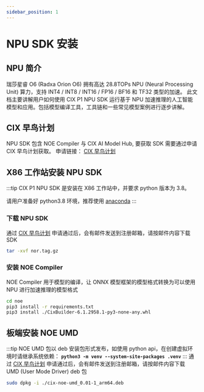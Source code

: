 ```yaml
---
sidebar_position: 1
---
```


# NPU SDK 安装

## NPU 简介

瑞莎星睿 O6 (Radxa Orion O6) 拥有高达 28.8TOPs NPU (Neural Processing Unit) 算力，支持 INT4 / INT8 / INT16 / FP16 / BF16 和 TF32 类型的加速。
此文档主要讲解用户如何使用 CIX P1 NPU SDK 运行基于 NPU 加速推理的人工智能模型和应用。包括模型编译工具，工具链和一些常见模型案例进行逐步讲解。

## CIX 早鸟计划

NPU SDK 包含 NOE Compiler 与 CIX AI Model Hub, 要获取 SDK 需要通过申请 CIX 早鸟计划获取。
申请链接： [CIX 早鸟计划](https://support.cixtech.com/#/)

## X86 工作站安装 NPU SDK

:::tip
CIX P1 NPU SDK 是安装在 X86 工作站中，并要求 python 版本为 3.8。

请用户准备好 python3.8 环境，推荐使用 [anaconda](https://www.anaconda.com/download)
:::

### 下载 NPU SDK

通过 [CIX 早鸟计划](#cix-早鸟计划) 申请通过后，会有邮件发送到注册邮箱，请按邮件内容下载 SDK

```bash
tar -xvf nor.tag.gz
```

### 安装 NOE Compiler

NOE Compiler 用于模型的编译，让 ONNX 模型框架的模型格式转换为可以使用 NPU 进行加速推理的模型格式

```bash
cd noe
pip3 install -r requirements.txt
pip3 install ./CixBuilder-6.1.2958.1-py3-none-any.whl
```

## 板端安装 NOE UMD

:::tip
NOE UMD 包以 deb 安装包形式发布，如使用 python api，在创建虚拟环境时请继承系统依赖： **`python3 -m venv --system-site-packages .venv`**
:::
通过 [CIX 早鸟计划](#cix-早鸟计划) 申请通过后，会有邮件发送到注册邮箱，请按邮件内容下载 UMD (User Mode Driver) deb 包

```bash
sudo dpkg -i ./cix-noe-umd_0.01-1_arm64.deb
```

